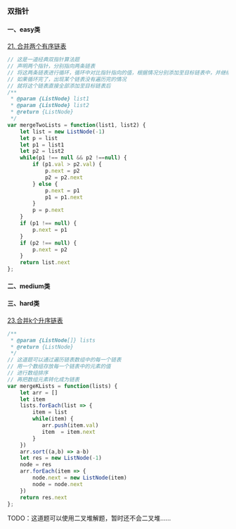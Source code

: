 ### 双指针

#### 一、easy类
[21. 合并两个有序链表](https://leetcode-cn.com/problems/merge-two-sorted-lists/)

```javascript
// 这是一道经典双指针算法题
// 声明两个指针，分别指向两条链表
// 将这两条链表进行循环，循环中对比指针指向的值，根据情况分别添加至目标链表中，并继续更新链表节点
// 如果循环完了，出现某个链表没有遍历完的情况
// 就将这个链表直接全部添加至目标链表后
/**
 * @param {ListNode} list1
 * @param {ListNode} list2
 * @return {ListNode}
 */
var mergeTwoLists = function(list1, list2) {
    let list = new ListNode(-1)
    let p = list
    let p1 = list1
    let p2 = list2
    while(p1 !== null && p2 !==null) {
        if (p1.val > p2.val) {
            p.next = p2
            p2 = p2.next
        } else {
            p.next = p1
            p1 = p1.next
        }
        p = p.next
    } 
    if (p1 !== null) {
        p.next = p1
    }
    if (p2 !== null) {
        p.next = p2
    }
    return list.next
};
```
#### 二、medium类


#### 三、hard类
[23.合并k个升序链表](https://leetcode-cn.com/problems/merge-k-sorted-lists/)

```javascript
/**
 * @param {ListNode[]} lists
 * @return {ListNode}
 */
// 这道题可以通过遍历链表数组中的每一个链表
// 用一个数组存放每一个链表中的元素的值
// 进行数组排序
// 再把数组元素转化成为链表
var mergeKLists = function(lists) {
    let arr = []
    let item
    lists.forEach(list => {
        item = list
        while(item) {
           arr.push(item.val)
           item  = item.next
        }
    })
    arr.sort((a,b) => a-b)
    let res = new ListNode(-1)
    node = res
    arr.forEach(item => {
        node.next = new ListNode(item)
        node = node.next
    })
    return res.next
};
```

TODO：这道题可以使用二叉堆解题，暂时还不会二叉堆……